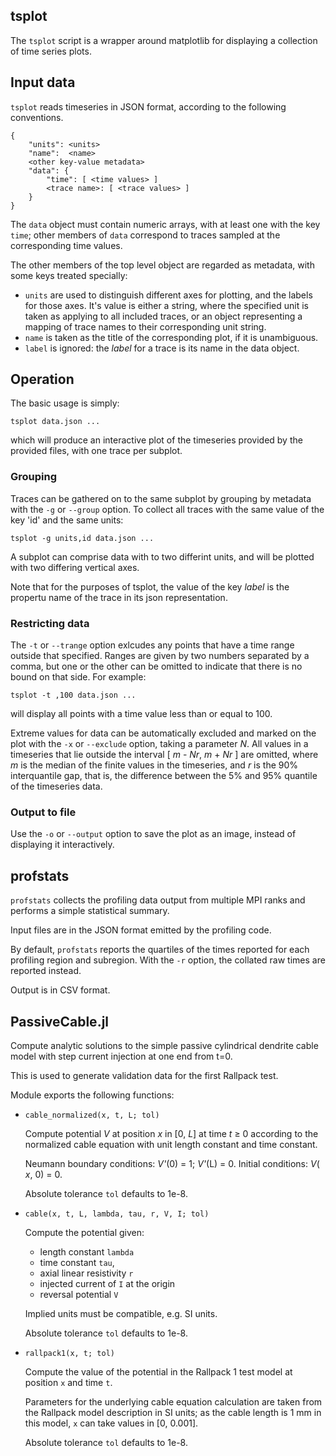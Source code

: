 tsplot
------

The `tsplot` script is a wrapper around matplotlib for displaying a collection of
time series plots.

## Input data

`tsplot` reads timeseries in JSON format, according to the following conventions.

```
{
    "units": <units>
    "name":  <name>
    <other key-value metadata>
    "data": {
        "time": [ <time values> ]
        <trace name>: [ <trace values> ]
    }
}
```

The `data` object must contain numeric arrays, with at least one with the key `time`;
other members of `data` correspond to traces sampled at the corresponding time values.

The other members of the top level object are regarded as metadata, with some keys
treated specially:
 * `units` are used to distinguish different axes for plotting, and the labels for those
   axes. It's value is either a string, where the specified unit is taken as applying to
   all included traces, or an object representing a mapping of trace names to their
   corresponding unit string.
 * `name` is taken as the title of the corresponding plot, if it is unambiguous.
 * `label` is ignored: the _label_ for a trace is its name in the data object.

## Operation

The basic usage is simply:
```
tsplot data.json ...
```
which will produce an interactive plot of the timeseries provided by the provided
files, with one trace per subplot.

### Grouping

Traces can be gathered on to the same subplot by grouping by metadata with the
`-g` or `--group` option. To collect all traces with the same value of the key
'id' and the same units:
```
tsplot -g units,id data.json ...
```
A subplot can comprise data with to two differint units, and will be plotted
with two differing vertical axes.

Note that for the purposes of tsplot, the value of the key _label_ is the
propertu name of the trace in its json representation.

### Restricting data

The `-t` or `--trange` option exlcudes any points that have a time range outside
that specified. Ranges are given by two numbers separated by a comma, but one or
the other can be omitted to indicate that there is no bound on that side. For
example:
```
tsplot -t ,100 data.json ...
```
will display all points with a time value less than or equal to 100.

Extreme values for data can be automatically excluded and marked on the plot
with the `-x` or `--exclude` option, taking a parameter _N_. All values in a
timeseries that lie outside the interval [ _m_ - _Nr_, _m_ + _Nr_ ] are omitted,
where _m_ is the median of the finite values in the timeseries, and _r_ is
the 90% interquantile gap, that is, the difference between the 5% and 95% quantile
of the timeseries data.

### Output to file

Use the `-o` or `--output` option to save the plot as an image, instead of
displaying it interactively.

profstats
---------

`profstats` collects the profiling data output from multiple MPI ranks and performs
a simple statistical summary.

Input files are in the JSON format emitted by the profiling code.

By default, `profstats` reports the quartiles of the times reported for each
profiling region and subregion. With the `-r` option, the collated raw times
are reported instead.

Output is in CSV format.

PassiveCable.jl
---------------

Compute analytic solutions to the simple passive cylindrical dendrite cable
model with step current injection at one end from t=0.

This is used to generate validation data for the first Rallpack test.

Module exports the following functions:

 * `cable_normalized(x, t, L; tol)`

   Compute potential _V_ at position _x_ in [0, _L_] at time _t_ ≥ 0 according
   to the normalized cable equation with unit length constant and time constant.

   Neumann boundary conditions: _V'_(0) = 1; _V'_(L) = 0.
   Initial conditions: _V_( _x_, 0) = 0.

   Absolute tolerance `tol` defaults to 1e-8.

 * `cable(x, t, L, lambda, tau, r, V, I; tol)`

   Compute the potential given:
      *  length constant `lambda`
      *  time constant `tau`,
      *  axial linear resistivity `r`
      *  injected current of `I` at the origin
      *  reversal potential `V`

   Implied units must be compatible, e.g. SI units.

   Absolute tolerance `tol` defaults to 1e-8.

 * `rallpack1(x, t; tol)`

   Compute the value of the potential in the Rallpack 1 test model at position
   `x` and time `t`.

   Parameters for the underlying cable equation calculation are taken from the
   Rallpack model description in SI units; as the cable length is 1 mm in this
   model, `x` can take values in [0, 0.001].

   Absolute tolerance `tol` defaults to 1e-8.
